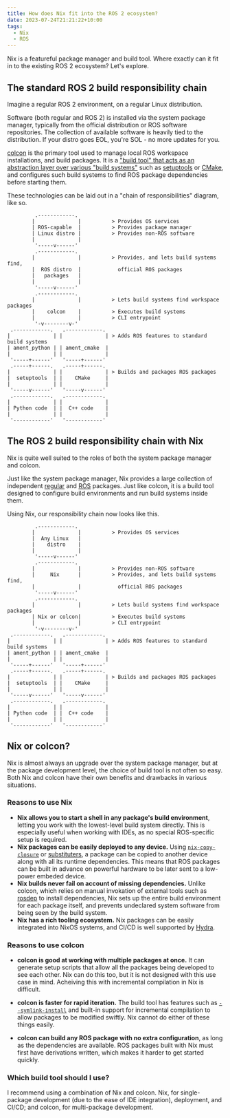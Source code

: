 ```yaml
---
title: How does Nix fit into the ROS 2 ecosystem?
date: 2023-07-24T21:21:22+10:00
tags:
  - Nix
  - ROS
---
```


Nix is a featureful package manager and build tool. Where exactly can it
fit in to the existing ROS 2 ecosystem? Let's explore.

## The standard ROS 2 build responsibility chain

Imagine a regular ROS 2 environment, on a regular Linux distribution.

Software (both regular and ROS 2) is installed via the system package manager,
typically from the official distribution or ROS software repositories. The
collection of available software is heavily tied to the distribution. If your
distro goes EOL, you're SOL - no more updates for you.

[colcon](https://colcon.readthedocs.io) is the primary tool used to
manage local ROS workspace installations, and build packages. It is a
["build tool" that acts as an abstraction layer over various "build systems"](https://design.ros2.org/articles/build_tool.html)
such as [setuptools](https://setuptools.pypa.io) or [CMake](https://cmake.org),
and configures such build systems to find ROS package dependencies before
starting them.

These technologies can be laid out in a "chain of responsibilities" diagram, like so.

```goat
         .------------.
        |              |          > Provides OS services
        | ROS-capable  |          > Provides package manager
        | Linux distro |          > Provides non-ROS software
        |              |
         '-----v------'
         .------------.
        |              |          > Provides, and lets build systems find,
        |  ROS distro  |            official ROS packages
        |   packages   |
        |              |
         '-----v------'
         .------------.
        |              |          > Lets build systems find workspace packages
        |    colcon    |          > Executes build systems
        |              |          > CLI entrypoint
         '-v--------v-'
 .------------.   .------------.
|              | |              | > Adds ROS features to standard build systems
| ament_python | | ament_cmake  |
|              | |              |
 '-----+------'   '-----+------'
 .-----+------.   .-----+------.
|              | |              | > Builds and packages ROS packages
|  setuptools  | |    CMake     |
|              | |              |
 '-----v------'   '-----v------'
 .------------.   .------------.
|              | |              |
| Python code  | |  C++ code    |
|              | |              |
 '------------'   '------------'
```

## The ROS 2 build responsibility chain with Nix

Nix is quite well suited to the roles of both the system package manager and
colcon.

Just like the system package manager, Nix provides a large collection of
independent [regular](https://github.com/NixOS/nixpkgs) and [ROS](https://github.com/lopsided98/nix-ros-overlay)
packages. Just like colcon, it is a build tool designed to configure build
environments and run build systems inside them.

Using Nix, our responsibility chain now looks like this.

```goat
         .------------.
        |              |          > Provides OS services
        |  Any Linux   |
        |    distro    |
        |              |
         '-----v------'
         .------------.
        |              |          > Provides non-ROS software
        |     Nix      |          > Provides, and lets build systems find,
        |              |            official ROS packages
         '-----v------'
         .------------.
        |              |          > Lets build systems find workspace packages
        | Nix or colcon|          > Executes build systems
        |              |          > CLI entrypoint
         '-v--------v-'
 .------------.   .------------.
|              | |              | > Adds ROS features to standard build systems
| ament_python | | ament_cmake  |
|              | |              |
 '-----+------'   '-----+------'
 .-----+------.   .-----+------.
|              | |              | > Builds and packages ROS packages
|  setuptools  | |    CMake     |
|              | |              |
 '-----v------'   '-----v------'
 .------------.   .------------.
|              | |              |
| Python code  | |  C++ code    |
|              | |              |
 '------------'   '------------'
```

## Nix or colcon?

Nix is almost always an upgrade over the system package manager, but at the
package development level, the choice of build tool is not often so easy.
Both Nix and colcon have their own benefits and drawbacks in various situations.

### Reasons to use Nix

- **Nix allows you to start a shell in any package's build environment**,
  letting you work with the lowest-level build system directly. This is
  especially useful when working with IDEs, as no special ROS-specific setup is
  required.
- **Nix packages can be easily deployed to any device.** Using [`nix-copy-closure`](https://nixos.org/manual/nix/stable/command-ref/nix-copy-closure.html)
  or [substituters](https://nixos.org/manual/nix/stable/glossary.html?highlight=substitut#gloss-substituter),
  a package can be copied to another device along with all its runtime dependencies.
  This means that ROS packages can be built in advance on powerful hardware to
  be later sent to a low-power embeded device.
- **Nix builds never fail on account of missing dependencies.** Unlike colcon,
  which relies on manual invokation of external tools such as [rosdep](https://docs.ros.org/en/rolling/Tutorials/Intermediate/Rosdep.html)
  to install dependencies, Nix sets up the entire build environment for each
  package itself, and prevents undeclared system software from being seen by the
  build system.
- **Nix has a rich tooling ecosystem.** Nix packages can be easily integrated
  into NixOS systems, and CI/CD is well supported by [Hydra](nixos.org/hydra).

### Reasons to use colcon

- **colcon is good at working with multiple packages at once.** It can generate
  setup scripts that allow all the packages being developed to see each other.
  Nix can do this too, but it is not designed with this use case in mind.
  Acheiving this with incremental compilation in Nix is difficult.

- **colcon is faster for rapid iteration.** The build tool has features such as
  [`--symlink-install`](https://colcon.readthedocs.io/en/released/reference/verb/build.html?highlight=symlink-install)
  and built-in support for incremental compilation to allow packages to be
  modified swiftly. Nix cannot do either of these things easily.

- **colcon can build any ROS package with no extra configuration**, as long as
  the dependencies are available. ROS packages built with Nix must first have
  derivations written, which makes it harder to get started quickly.

### Which build tool should I use?

I recommend using a combination of Nix and colcon. Nix, for single-package
development (due to the ease of IDE integration), deployment, and CI/CD; and
colcon, for multi-package development.
